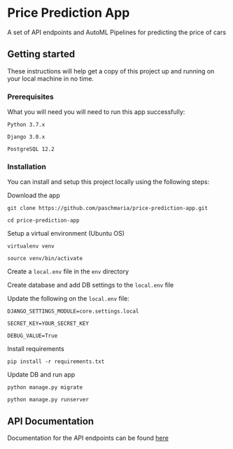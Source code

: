# Price Prediction App

A set of API endpoints and AutoML Pipelines for predicting the price of cars

## Getting started

These instructions will help get a copy of this project up and running on your local machine in no time.

### Prerequisites

What you will need you will need to run this app successfully:
```
Python 3.7.x

Django 3.0.x

PostgreSQL 12.2
```

### Installation

You can install and setup this project locally using the following steps:

Download the app
```
git clone https://github.com/paschmaria/price-prediction-app.git

cd price-prediction-app
```

Setup a virtual environment (Ubuntu OS)
```
virtualenv venv

source venv/bin/activate
```

Create a `local.env` file in the `env` directory

Create database and add DB settings to the `local.env` file

Update the following on the `local.env` file:
```
DJANGO_SETTINGS_MODULE=core.settings.local

SECRET_KEY=YOUR_SECRET_KEY

DEBUG_VALUE=True
```

Install requirements
```
pip install -r requirements.txt
```

Update DB and run app
```
python manage.py migrate

python manage.py runserver
```

## API Documentation

Documentation for the API endpoints can be found [here](https://documenter.getpostman.com/view/3999319/SzmfYx5R?version=latest)
